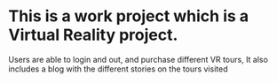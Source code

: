 # This is a work project which is a Virtual Reality project. 
Users are able to login and out, and purchase different VR tours,
It also includes a blog with the different stories on the tours visited
